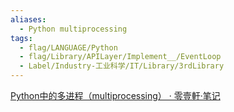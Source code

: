 ```yaml
---
aliases:
  - Python multiprocessing
tags:
  - flag/LANGUAGE/Python
  - flag/Library/APILayer/Implement__/EventLoop
  - Label/Industry-工业科学/IT/Library/3rdLibrary
---
```


[Python中的多进程（multiprocessing） · 零壹軒·笔记](https://note.qidong.name/2018/11/python-multiprocessing/)